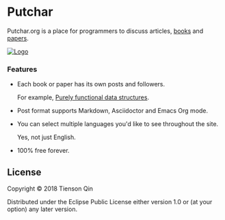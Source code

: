 # Putchar

Putchar.org is a place for programmers to discuss articles, [books](https://putchar.org/books) and [papers](https://putchar.org/papers).

[![Logo](https://putchar.org/logo-2x.png)](https://putchar.org)

### Features

* Each book or paper has its own posts and followers.

  For example, [Purely functional data structures](https://putchar.org/book/7).

* Post format supports Markdown, Asciidoctor and Emacs Org mode.

* You can select multiple languages you'd like to see throughout the site.

  Yes, not just English.

* 100% free forever.

## License

Copyright © 2018 Tienson Qin

Distributed under the Eclipse Public License either version 1.0 or (at your option) any later version.
